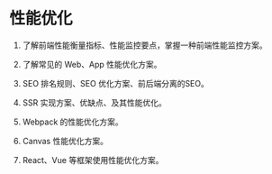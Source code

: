 # 性能优化

1. 了解前端性能衡量指标、性能监控要点，掌握一种前端性能监控方案。

2. 了解常见的 Web、App 性能优化方案。

3. SEO 排名规则、SEO 优化方案、前后端分离的SEO。

4. SSR 实现方案、优缺点、及其性能优化。

5. Webpack 的性能优化方案。

6. Canvas 性能优化方案。

7. React、Vue 等框架使用性能优化方案。
